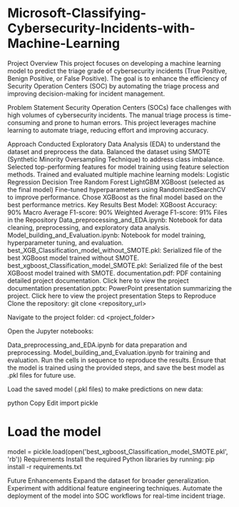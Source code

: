 # Microsoft-Classifying-Cybersecurity-Incidents-with-Machine-Learning

Project Overview
This project focuses on developing a machine learning model to predict the triage grade of cybersecurity incidents (True Positive, Benign Positive, or False Positive). The goal is to enhance the efficiency of Security Operation Centers (SOC) by automating the triage process and improving decision-making for incident management.

Problem Statement
Security Operation Centers (SOCs) face challenges with high volumes of cybersecurity incidents. The manual triage process is time-consuming and prone to human errors. This project leverages machine learning to automate triage, reducing effort and improving accuracy.

Approach
Conducted Exploratory Data Analysis (EDA) to understand the dataset and preprocess the data.
Balanced the dataset using SMOTE (Synthetic Minority Oversampling Technique) to address class imbalance.
Selected top-performing features for model training using feature selection methods.
Trained and evaluated multiple machine learning models:
Logistic Regression
Decision Tree
Random Forest
LightGBM
XGBoost (selected as the final model)
Fine-tuned hyperparameters using RandomizedSearchCV to improve performance.
Chose XGBoost as the final model based on the best performance metrics.
Key Results
Best Model: XGBoost
Accuracy: 90%
Macro Average F1-score: 90%
Weighted Average F1-score: 91%
Files in the Repository
Data_preprocessing_and_EDA.ipynb: Notebook for data cleaning, preprocessing, and exploratory data analysis.
Model_building_and_Evaluation.ipynb: Notebook for model training, hyperparameter tuning, and evaluation.
best_XGB_Classification_model_without_SMOTE.pkl: Serialized file of the best XGBoost model trained without SMOTE.
best_xgboost_Classification_model_SMOTE.pkl: Serialized file of the best XGBoost model trained with SMOTE.
documentation.pdf: PDF containing detailed project documentation. Click here to view the project documentation
presentation.pptx: PowerPoint presentation summarizing the project. Click here to view the project presentation
Steps to Reproduce
Clone the repository:
git clone <repository_url>

Navigate to the project folder:
cd <project_folder>

Open the Jupyter notebooks:

Data_preprocessing_and_EDA.ipynb for data preparation and preprocessing.
Model_building_and_Evaluation.ipynb for training and evaluation.
Run the cells in sequence to reproduce the results.
Ensure that the model is trained using the provided steps, and save the best model as .pkl files for future use.

Load the saved model (.pkl files) to make predictions on new data:

python
Copy
Edit
import pickle  
# Load the model  
model = pickle.load(open('best_xgboost_Classification_model_SMOTE.pkl', 'rb'))
Requirements
Install the required Python libraries by running:
pip install -r requirements.txt

Future Enhancements
Expand the dataset for broader generalization.
Experiment with additional feature engineering techniques.
Automate the deployment of the model into SOC workflows for real-time incident triage.


